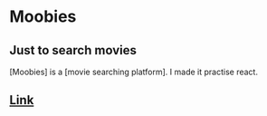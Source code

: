 # Moobies

## Just to search movies

[Moobies] is a [movie searching platform]. I made it practise react. 

## [Link]((https://arunisin.github.io/Moobies_React/))


